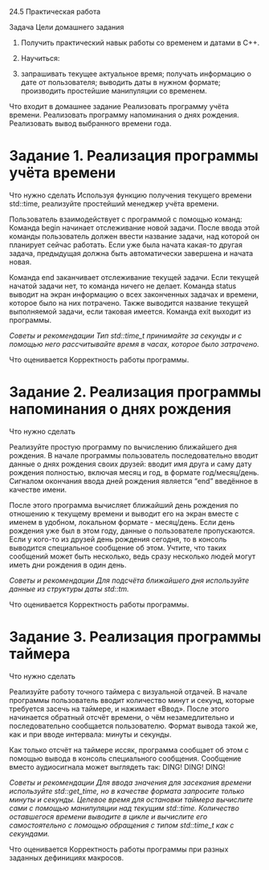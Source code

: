 24.5 Практическая работа

Задача
Цели домашнего задания
1. Получить практический навык работы со временем и датами в C++.
2. Научиться:

3. запрашивать текущее актуальное время;
получать информацию о дате от пользователя;
выводить даты в нужном формате;
производить простейшие манипуляции со временем.

Что входит в домашнее задание
Реализовать программу учёта времени.
Реализовать программу напоминания о днях рождения.
Реализовать вывод выбранного времени года.



# **Задание 1. Реализация программы учёта времени**

Что нужно сделать
Используя функцию получения текущего времени std::time, реализуйте простейший менеджер учёта времени.

Пользователь взаимодействует с программой с помощью команд:
Команда begin начинает отслеживание новой задачи. После ввода этой команды пользователь должен ввести 
название задачи, над которой он планирует сейчас работать. Если уже была начата какая-то другая задача,
предыдущая должна быть автоматически завершена и начата новая.

Команда end заканчивает отслеживание текущей задачи. Если текущей начатой задачи нет, то команда ничего не делает.
Команда status выводит на экран информацию о всех законченных задачах и времени, которое было на них потрачено.
Также выводится название текущей выполняемой задачи, если таковая имеется.
Команда exit выходит из программы.


_Советы и рекомендации
Тип std::time_t принимайте за секунды и с помощью него рассчитывайте время в часах, которое было затрачено._

Что оценивается
Корректность работы программы.


# **Задание 2. Реализация программы напоминания о днях рождения**

Что нужно сделать

Реализуйте простую программу по вычислению ближайшего дня рождения.
В начале программы пользователь последовательно вводит данные о днях рождения своих друзей: вводит имя друга
и саму дату рождения полностью, включая месяц и год, в формате год/месяц/день. Сигналом окончания ввода дней 
рождения является “end” введённое в качестве имени.

После этого программа вычисляет ближайший день рождения по отношению к текущему времени и выводит его на экран 
вместе с именем в удобном, локальном формате - месяц/день. Если день рождения уже был в этом году, данные о
пользователе пропускаются. Если у кого-то из друзей день рождения сегодня, то в консоль выводится специальное
сообщение об этом. Учтите, что таких сообщений может быть несколько, ведь сразу несколько людей могут иметь
дни рождения в один день.

_Советы и рекомендации
Для подсчёта ближайшего дня используйте данные из структуры даты std::tm._

Что оценивается
Корректность работы программы.


# **Задание 3. Реализация программы таймера**

Что нужно сделать

Реализуйте работу точного таймера с визуальной отдачей.
В начале программы пользователь вводит количество минут и секунд, которые требуется засечь на таймере,
и нажимает «Ввод». После этого начинается обратный отсчёт времени, о чём незамедлительно и последовательно
сообщается пользователю. Формат вывода такой же, как и при вводе интервала: минуты и секунды.

Как только отсчёт на таймере иссяк, программа сообщает об этом с помощью вывода в консоль специального сообщения.
Сообщение вместо аудиосигнала может выглядеть так: DING! DING! DING!


_Советы и рекомендации
Для ввода значения для засекания времени используйте std::get_time, но в качестве формата запросите только 
минуты и секунды. Целевое время для остановки таймера вычислите сами с помощью манипуляции над текущим std::time. 
Количество оставшегося времени выводите в цикле и вычислите его самостоятельно с помощью обращения с
типом std::time_t как с секундами._


Что оценивается
Корректность работы программы при разных заданных дефинициях макросов.
